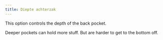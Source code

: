 ```yaml
---
title: Diepte achterzak
---
```


This option controls the depth of the back pocket.

Deeper pockets can hold more stuff. But are harder to get to the bottom off.
